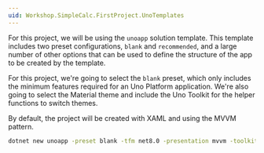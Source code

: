 ```yaml
---
uid: Workshop.SimpleCalc.FirstProject.UnoTemplates
---
```

For this project, we will be using the `unoapp` solution template. This template includes two preset configurations, `blank` and `recommended`, and a large number of other options that can be used to define the structure of the app to be created by the template.

For this project, we're going to select the `blank` preset, which only includes the minimum features required for an Uno Platform application. We're also going to select the Material theme and include the Uno Toolkit for the helper functions to switch themes.

By default, the project will be created with XAML and using the MVVM pattern.

```bash
dotnet new unoapp -preset blank -tfm net8.0 -presentation mvvm -toolkit true -theme material -theme-service -o SimpleCalculator
```
